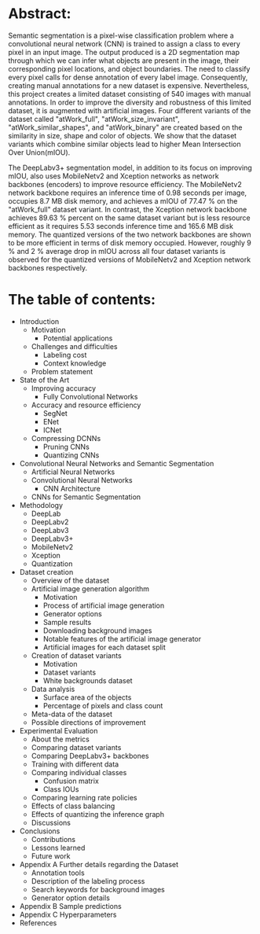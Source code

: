 # Abstract:

Semantic segmentation is a pixel-wise classification problem where a convolutional neural network (CNN) is trained to assign a class to every pixel in an input image. The output produced is a 2D segmentation map through which we can infer what objects are present in the image, their corresponding pixel locations, and object boundaries. The need to classify every pixel calls for dense annotation of every label image. Consequently, creating manual annotations for a new dataset is expensive. Nevertheless, this project creates a limited dataset consisting of 540 images with manual annotations. In order to improve the diversity and robustness of this limited dataset, it is augmented with artificial images. Four different variants of the dataset called "atWork_full", "atWork_size_invariant", "atWork_similar_shapes", and "atWork_binary" are created based on the similarity in size, shape and color of objects. We show that the dataset variants which combine similar objects lead to higher Mean Intersection Over Union(mIOU). 

The DeepLabv3+ segmentation model, in addition to its focus on improving mIOU, also uses MobileNetv2 and Xception networks as network backbones (encoders) to improve resource efficiency. The MobileNetv2 network backbone requires an inference time of 0.98 seconds per image, occupies 8.7 MB disk memory, and achieves a mIOU of 77.47 % on the "atWork_full" dataset variant. In contrast, the Xception network backbone achieves 89.63 % percent on the same dataset variant but is less resource efficient as it requires 5.53 seconds inference time and 165.6 MB disk memory. The quantized versions of the two network backbones are shown to be more efficient in terms of disk memory occupied. However, roughly 9 % and 2 % average drop in mIOU across all four dataset variants is observed for the quantized versions of MobileNetv2 and Xception network backbones respectively.


# The table of contents:
* Introduction
    * Motivation
        * Potential applications
    * Challenges and difficulties
        * Labeling cost
        * Context knowledge
    * Problem statement
* State of the Art
    * Improving accuracy
        * Fully Convolutional Networks
    * Accuracy and resource efficiency
        * SegNet
        * ENet
        * ICNet
    * Compressing DCNNs 
        * Pruning CNNs
        * Quantizing CNNs
* Convolutional Neural Networks and Semantic Segmentation
    * Artificial Neural Networks 
    * Convolutional Neural Networks
        * CNN Architecture 
    *  CNNs for Semantic Segmentation
*  Methodology
    * DeepLab
    * DeepLabv2
    * DeepLabv3
    * DeepLabv3+
    * MobileNetv2
    * Xception
    * Quantization
*  Dataset creation
    * Overview of the dataset
    *  Artificial image generation algorithm 
        * Motivation
        * Process of artificial image generation 
        * Generator options 
        * Sample results
        * Downloading background images
        * Notable features of the artificial image generator 
        * Artificial images for each dataset split
    * Creation of dataset variants
        * Motivation
        * Dataset variants 
        * White backgrounds dataset
    * Data analysis
        * Surface area of the objects
        * Percentage of pixels and class count
    * Meta-data of the dataset
    * Possible directions of improvement
* Experimental Evaluation
    * About the metrics 
    * Comparing dataset variants
    * Comparing DeepLabv3+ backbones
    * Training with different data
    * Comparing individual classes
        * Confusion matrix
        * Class IOUs
    * Comparing learning rate policies
    * Effects of class balancing
    * Effects of quantizing the inference graph
    * Discussions
* Conclusions
    * Contributions
    * Lessons learned 
    * Future work
* Appendix A Further details regarding the Dataset
    * Annotation tools
    * Description of the labeling process 
    * Search keywords for background images 
    * Generator option details
* Appendix B Sample predictions
* Appendix C Hyperparameters
* References
